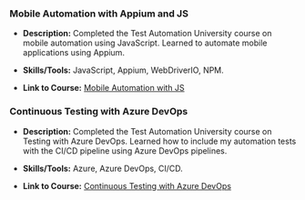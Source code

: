 ### Mobile Automation with Appium and JS

- **Description:** Completed the Test Automation University course on mobile automation using JavaScript. Learned to automate mobile applications using Appium.

- **Skills/Tools:** JavaScript, Appium, WebDriverIO, NPM.

- **Link to Course:** [Mobile Automation with JS](https://testautomationu.applitools.com/appium-javascript-tutorial/)

### Continuous Testing with Azure DevOps

- **Description:** Completed the Test Automation University course on Testing with Azure DevOps. Learned how to include my automation tests with the CI/CD pipeline using Azure DevOps pipelines.

- **Skills/Tools:** Azure, Azure DevOps, CI/CD.

- **Link to Course:** [Continuous Testing with Azure DevOps](https://testautomationu.applitools.com/azure-devops-tutorial/)




